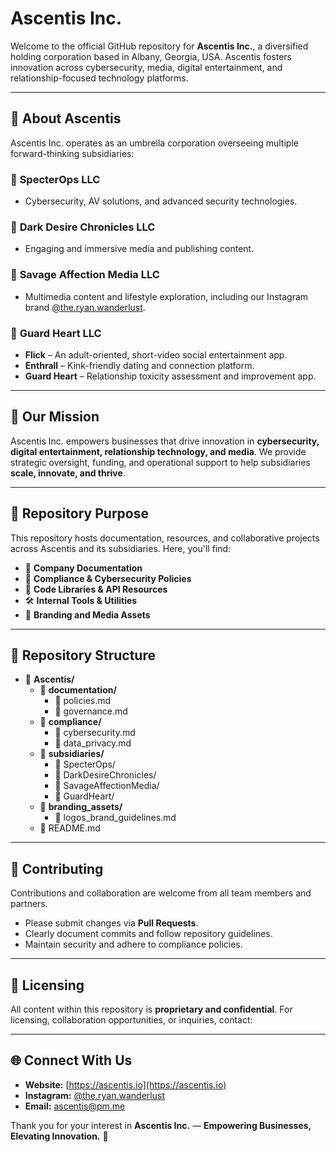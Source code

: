 # Ascentis Inc.

Welcome to the official GitHub repository for **Ascentis Inc.**, a diversified holding corporation based in Albany, Georgia, USA. Ascentis fosters innovation across cybersecurity, media, digital entertainment, and relationship-focused technology platforms.

---

## 🚀 About Ascentis

Ascentis Inc. operates as an umbrella corporation overseeing multiple forward-thinking subsidiaries:

### 🔹 **SpecterOps LLC**
- Cybersecurity, AV solutions, and advanced security technologies.

### 🔹 **Dark Desire Chronicles LLC**
- Engaging and immersive media and publishing content.

### 🔹 **Savage Affection Media LLC**
- Multimedia content and lifestyle exploration, including our Instagram brand [@the.ryan.wanderlust](https://www.instagram.com/the.ryan.wanderlust).

### 🔹 **Guard Heart LLC**
- **Flick** – An adult-oriented, short-video social entertainment app.  
- **Enthrall** – Kink-friendly dating and connection platform.  
- **Guard Heart** – Relationship toxicity assessment and improvement app.  

---

## 🎯 Our Mission 

Ascentis Inc. empowers businesses that drive innovation in **cybersecurity, digital entertainment, relationship technology, and media**. We provide strategic oversight, funding, and operational support to help subsidiaries **scale, innovate, and thrive**.

---

## 📂 Repository Purpose  

This repository hosts documentation, resources, and collaborative projects across Ascentis and its subsidiaries. Here, you'll find:

- 📜 **Company Documentation**  
- 🔐 **Compliance & Cybersecurity Policies**  
- 📡 **Code Libraries & API Resources**  
- 🛠 **Internal Tools & Utilities**  
- 🎨 **Branding and Media Assets**  

---

## 📁 Repository Structure  
- 📌 **Ascentis/**
  - 📂 **documentation/**
    - 📑 policies.md
    - 📑 governance.md
  - 📂 **compliance/**
    - 📑 cybersecurity.md
    - 📑 data_privacy.md
  - 📂 **subsidiaries/**
    - 📂 SpecterOps/
    - 📂 DarkDesireChronicles/
    - 📂 SavageAffectionMedia/
    - 📂 GuardHeart/
  - 📂 **branding_assets/**
    - 📑 logos_brand_guidelines.md
  - 📑 README.md
---

## 🤝 Contributing  

Contributions and collaboration are welcome from all team members and partners.

- Please submit changes via **Pull Requests**.
- Clearly document commits and follow repository guidelines.
- Maintain security and adhere to compliance policies.

---

## 📄 Licensing  

All content within this repository is **proprietary and confidential**. For licensing, collaboration opportunities, or inquiries, contact:


---

## 🌐 Connect With Us  

- **Website:** [https://ascentis.io](https://ascentis.io)  
- **Instagram:** [@the.ryan.wanderlust](https://instagram.com/the.ryan.wanderlust)  
- **Email:** ascentis@pm.me 

Thank you for your interest in **Ascentis Inc.** — **Empowering Businesses, Elevating Innovation.** 🚀

